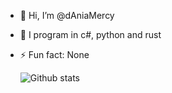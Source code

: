 - 👋 Hi, I’m @dAniaMercy
- 👀 I program in c#, python and rust
- ⚡ Fun fact: None

  ![Github stats](https://github-readme-stats.vercel.app/api?username=dAniaMercy)

<!---
dAniaMercy/dAniaMercy is a ✨ special ✨ repository because its `README.md` (this file) appears on your GitHub profile.
You can click the Preview link to take a look at your changes.
--->
